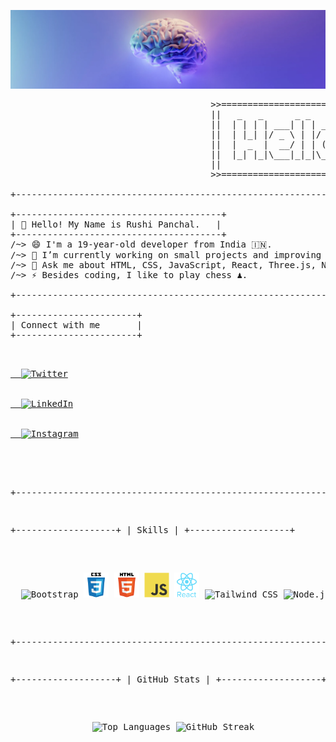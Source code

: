 ![banner](banner.webp)

<pre>
                                      >>===========================================<<
                                      ||   _   _      _ _            _    _ _   _  ||
                                      ||  | | | | ___| | | ___      / \  | | | | | ||
                                      ||  | |_| |/ _ \ | |/ _ \    / _ \ | | | | | ||
                                      ||  |  _  |  __/ | | (_) |  / ___ \| | | |_| ||
                                      ||  |_| |_|\___|_|_|\___/  /_/   \_\_|_| (_) ||
                                      ||                                           ||
                                      >>===========================================<<

+----------------------------------------------------------------------------------------------------------------------+

+---------------------------------------+
| 👋 Hello! My Name is Rushi Panchal.   |
+---------------------------------------+
/~> 😄 I'm a 19-year-old developer from India 🇮🇳.                                                     
/~> 🔭 I’m currently working on small projects and improving my coding skills.                    
/~> 💬 Ask me about HTML, CSS, JavaScript, React, Three.js, Node.js.                              
/~> ⚡ Besides coding, I like to play chess ♟️.

+----------------------------------------------------------------------------------------------------------------------+

+-----------------------+
| Connect with me       |
+-----------------------+
<p align="left">
<a href="https://twitter.com/rushi76270899" target="_blank">
  <img src="https://raw.githubusercontent.com/rahuldkjain/github-profile-readme-generator/master/src/images/icons/Social/twitter.svg" alt="Twitter" height="30" width="40" style="transition: transform 0.3s;"/>
</a>
<a href="https://linkedin.com/in/rushi-panchal-b58730239" target="_blank">
  <img src="https://raw.githubusercontent.com/rahuldkjain/github-profile-readme-generator/master/src/images/icons/Social/linked-in-alt.svg" alt="LinkedIn" height="30" width="40" style="transition: transform 0.3s;"/>
</a>
<a href="https://instagram.com/rushi.panchal.2004" target="_blank">
  <img src="https://raw.githubusercontent.com/rahuldkjain/github-profile-readme-generator/master/src/images/icons/Social/instagram.svg" alt="Instagram" height="30" width="40" style="transition: transform 0.3s;"/>
</a>

<script>
  document.querySelectorAll('img').forEach(img => {
    img.addEventListener('mouseover', () => {
      img.style.transform = 'scale(1.1)';
    });
    img.addEventListener('mouseout', () => {
      img.style.transform = 'scale(1)';
    });
  });
</script>

+----------------------------------------------------------------------------------------------------------------------+

+-------------------+
| Skills |
+-------------------+

<p align="left">
  <img src="https://github.com/rushi-001/rushi-001/assets/133478781/5fbde367-6c4d-40da-8253-8722796d6365" alt="Bootstrap" width="40" height="40"/> <img src="https://raw.githubusercontent.com/devicons/devicon/master/icons/css3/css3-original-wordmark.svg" alt="CSS3" width="40" height="40"/> <img src="https://raw.githubusercontent.com/devicons/devicon/master/icons/html5/html5-original-wordmark.svg" alt="HTML5" width="40" height="40"/> <img src="https://raw.githubusercontent.com/devicons/devicon/master/icons/javascript/javascript-original.svg" alt="JavaScript" width="40" height="40"/> <img src="https://raw.githubusercontent.com/devicons/devicon/master/icons/react/react-original-wordmark.svg" alt="React" width="40" height="40"/> <img src="https://www.vectorlogo.zone/logos/tailwindcss/tailwindcss-icon.svg" alt="Tailwind CSS" width="40" height="40"/> <img src="https://github.com/rushi-001/rushi-001/assets/133478781/499384aa-c36a-4112-92f9-23b0432d133c" alt="Node.js" width="40" height="40"/>  <img src="https://www.vectorlogo.zone/logos/git-scm/git-scm-icon.svg" alt="Git" width="40" height="40"/> <img src="https://www.vectorlogo.zone/logos/github/github-icon.svg" alt="GitHub" width="40" height="40"/> <img src="https://raw.githubusercontent.com/devicons/devicon/master/icons/linux/linux-original.svg" alt="Linux" width="40" height="40"/>
</p>

+----------------------------------------------------------------------------------------------------------------------+

+-------------------+
| GitHub Stats |
+-------------------+

<p align="center">
  <img src="https://github-readme-stats.vercel.app/api/top-langs/?username=rushi-001&layout=compact" alt="Top Languages" /> <img src="https://github-readme-streak-stats.herokuapp.com/?user=rushi-001" alt="GitHub Streak" />
</p>
</pre>
